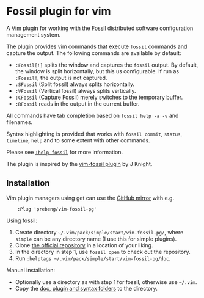# Fossil plugin for vim

A [Vim][vim] plugin for working with the [Fossil][fossil] distributed software
configuration management system.

The plugin provides vim commands that execute `fossil` commands and capture
the output.  The following commands are available by default:

- `:Fossil[!]` splits the window and captures the `fossil` output.
  By default, the window is split horizontally, but this us configurable.
  If run as `:Fossil!`, the output is not captured.
- `:SFossil` (Split fossil) always splits horizontally.
- `:VFossil` (Vertical fossil) always splits vertically.
- `:CFossil` (Capture Fossil) merely switches to the temporary buffer.
- `:RFossil` reads in the output in the current buffer.

All commands have tab completion based on `fossil help -a -v` and filenames.

Syntax highlighting is provided that works with `fossil commit`, `status`,
`timeline`, `help` and to some extent with other commands.

Please see [`:help fossil`][help] for more information.

The plugin is inspired by the [vim-fossil plugin][inspiration] by J Knight.

## Installation

Vim plugin managers using get can use the [GitHub mirror][github] with e.g.

```
    :Plug 'prebeng/vim-fossil-pg'
```

Using fossil:

1. Create directory `~/.vim/pack/simple/start/vim-fossil-pg/`, where `simple`
   can be any directory name (I use this for simple plugins).
2. Clone [the official repository][repourl] in a location of your liking.
3. In the directory in step 1, use `fossil open` to check out the repository.
3. Run `:helptags ~/.vim/pack/simple/start/vim-fossil-pg/doc`.

Manual installation:

- Optionally use a directory as with step 1 for fossil, otherwise use `~/.vim`.
- Copy the [doc, plugin and syntax folders][dirs] to the directory.

[dirs]: https://fossil.guldberg.org/vim-fossil-pg/dir?ci=tip&type=tree
[fossil]: https://fossil-scm.org/
[github]: https://github.com/prebeng/vim-fossil-pg.git
[help]: https://fossil.guldberg.org/vim-fossil-pg/doc/trunk/doc/fossil.vim
[inspiration]: https://github.com/mtvee/vim-fossil
[repourl]: https://fossil.guldberg.org/vim-fossil-pg/
[vim]: https://vim.org/
